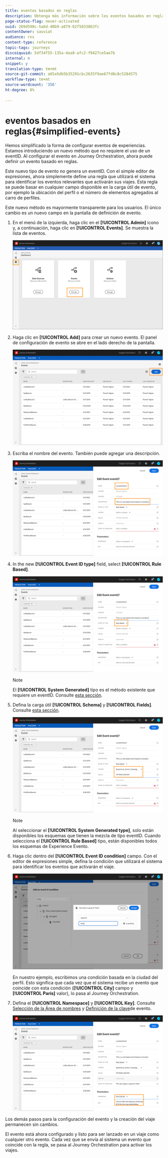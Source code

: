 ```yaml
---
title: eventos basados en reglas
description: Obtenga más información sobre los eventos basados en reglas.
page-status-flag: never-activated
uuid: 269d590c-5a6d-40b9-a879-02f5033863fc
contentOwner: sauviat
audience: rns
content-type: reference
topic-tags: journeys
discoiquuid: 5df34f55-135a-4ea8-afc2-f9427ce5ae7b
internal: n
snippet: y
translation-type: tm+mt
source-git-commit: a65a5db5b35291cbc2635f9ae67fd8c8c5284575
workflow-type: tm+mt
source-wordcount: '356'
ht-degree: 8%

---
```



# eventos basados en reglas{#simplified-events}

Hemos simplificado la forma de configurar eventos de experiencias. Estamos introduciendo un nuevo método que no requiere el uso de un eventID. Al configurar el evento en Journey Orchestration, ahora puede definir un evento basado en reglas.

Este nuevo tipo de evento no genera un eventID. Con el simple editor de expresiones, ahora simplemente define una regla que utilizará el sistema para identificar los eventos relevantes que activarán sus viajes. Esta regla se puede basar en cualquier campo disponible en la carga útil de evento, por ejemplo la ubicación del perfil o el número de elementos agregados al carro de perfiles.

Este nuevo método es mayormente transparente para los usuarios. El único cambio es un nuevo campo en la pantalla de definición de evento.

1. En el menú de la izquierda, haga clic en el **[!UICONTROL Admin]** icono y, a continuación, haga clic en **[!UICONTROL Events]**. Se muestra la lista de eventos.

   ![](../assets/alpha-event1.png)

1. Haga clic en **[!UICONTROL Add]** para crear un nuevo evento. El panel de configuración de evento se abre en el lado derecho de la pantalla.

   ![](../assets/alpha-event2.png)

1. Escriba el nombre del evento. También puede agregar una descripción.

   ![](../assets/alpha-event3.png)

1. In the new **[!UICONTROL Event ID type]** field, select **[!UICONTROL Rule Based]**.

   ![](../assets/alpha-event4.png)

   >[!NOTE]
   >
   >El **[!UICONTROL System Generated]** tipo es el método existente que requiere un eventID. Consulte [esta sección](../event/about-events.md).

1. Defina la carga útil **[!UICONTROL Schema]** y **[!UICONTROL Fields]**. Consulte [esta sección](../event/defining-the-payload-fields.md).

   ![](../assets/alpha-event5.png)

   >[!NOTE]
   >
   >Al seleccionar el **[!UICONTROL System Generated type]**, solo están disponibles los esquemas que tienen la mezcla de tipo eventID. Cuando selecciona el **[!UICONTROL Rule Based]** tipo, están disponibles todos los esquemas de Experience Evento.

1. Haga clic dentro del **[!UICONTROL Event ID condition]** campo. Con el editor de expresiones simple, defina la condición que utilizará el sistema para identificar los eventos que activarán el viaje.

   ![](../assets/alpha-event6.png)

   En nuestro ejemplo, escribimos una condición basada en la ciudad del perfil. Esto significa que cada vez que el sistema recibe un evento que coincide con esta condición (**[!UICONTROL City]** campo y **[!UICONTROL Paris]** valor), lo pasa al Journey Orchestration.

1. Defina el **[!UICONTROL Namespace]** y **[!UICONTROL Key]**. Consulte [Selección de la Área de nombres](../event/selecting-the-namespace.md) y [Definición de la clave](../event/defining-the-event-key.md)de evento.

   ![](../assets/alpha-event7.png)

Los demás pasos para la configuración del evento y la creación del viaje permanecen sin cambios.

El evento está ahora configurado y listo para ser lanzado en un viaje como cualquier otro evento. Cada vez que se envía al sistema un evento que coincide con la regla, se pasa al Journey Orchestration para activar los viajes.

